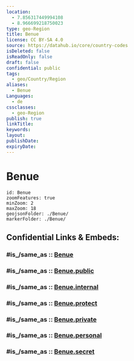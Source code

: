 ```yaml
---
location:
  - 7.856317449994108
  - 8.966699218750023
type: geo-Region
title: Benue
license: CC BY-SA 4.0
source: https://datahub.io/core/country-codes
isDeleted: false
isReadOnly: false
draft: false
confidential: public
tags:
  - geo/Country/Region
aliases:
  - Benue
Languages:
  - de
cssclasses:
  - geo-Region
publish: true
linkTitle:
keywords:
layout:
publishDate:
expiryDate:
---
```


# Benue

```leaflet
id: Benue
zoomFeatures: true 
minZoom: 2 
maxZoom: 18
geojsonFolder: ./Benue/
markerFolder: ./Benue/
```


## Confidential Links & Embeds: 

### #is_/same_as :: [Benue](/_Standards/Earth/Continent/Africa/Africa~Central/Nigeria/Zones~Nigeria/Nigeria~North-Central/Benue.md) 

### #is_/same_as :: [Benue.public](/_public/Earth/Continent/Africa/Africa~Central/Nigeria/Zones~Nigeria/Nigeria~North-Central/Benue.public.md) 

### #is_/same_as :: [Benue.internal](/_internal/Earth/Continent/Africa/Africa~Central/Nigeria/Zones~Nigeria/Nigeria~North-Central/Benue.internal.md) 

### #is_/same_as :: [Benue.protect](/_protect/Earth/Continent/Africa/Africa~Central/Nigeria/Zones~Nigeria/Nigeria~North-Central/Benue.protect.md) 

### #is_/same_as :: [Benue.private](/_private/Earth/Continent/Africa/Africa~Central/Nigeria/Zones~Nigeria/Nigeria~North-Central/Benue.private.md) 

### #is_/same_as :: [Benue.personal](/_personal/Earth/Continent/Africa/Africa~Central/Nigeria/Zones~Nigeria/Nigeria~North-Central/Benue.personal.md) 

### #is_/same_as :: [Benue.secret](/_secret/Earth/Continent/Africa/Africa~Central/Nigeria/Zones~Nigeria/Nigeria~North-Central/Benue.secret.md)

